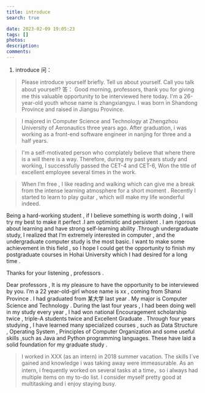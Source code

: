 ```yaml
---
title: introduce
search: true

date: 2023-02-09 19:05:23
tags: []
photos:
description:
comments:
---
```


1. introduce
问：
> Please introduce yourself briefly.
> Tell us about yourself.
> Call you talk about yourself?
答：
> Good morning, professors, thank you for giving me this valuable opportunity to be interviewed here today. I'm a 26-year-old youth whose name is zhangxiangyu. I was born in Shandong Province and raised in Jiangsu Province.

> I majored in Computer Science and Technology at Zhengzhou University of Aeronautics three years ago. After graduation, i was working as a front-end software engineer in nanjing for three and a half years.

> I'm a self-motivated person who complately believe that where there is a will there is a way. Therefore, during my past years study and working, I successfully passed the CET-4 and CET-6, Won the title of excellent employee several times in the work.

>  When I’m free , I like reading and walking which can give me a break from the intense learning atmosphere for a short moment . Recently I started to learn to play guitar , which will make my life wonderful indeed.

Being a hard-working student , if I believe something is worth doing , I will try my best to make it perfect .I am optimistic and persistent . I am rigorous about learning and have strong self-learning ability .Through undergraduate study, I realized that I’m extremely interested in computer , and the undergraduate computer study is the most basic. I want to make some achievement in this field , so I hope I could get the opportunity to finish my postgraduate courses in Hohai University which I had desired for a long time .

Thanks for your listening , professors .






Dear professors , It is my pleasure to have the opportunity to be interviewed by you. I’m a 22 year-old-girl whose name is xx , coming from Shanxi Province . I had graduated from 某大学 last year . My major is Computer Science and Technology . During the last four years , I had been doing well in my study every year , I had won national Encouragement scholarship twice , triple-A students twice and Excellent Graduate . Through four years studying , I have learned many specialized courses , such as Data Structure , Operating System , Principles of Computer Organization and some useful skills ,such as Java and Python programming languages. These have laid a solid foundation for my graduate study . 



> I worked in XXX (as an intern) in 2018 summer vacation. The skills I`ve gained and knowledge i was taking away were immeasurable. As an intern, i frequently worked on several tasks at a time，so i always had multiple items on my to-do list. I consider myself pretty good at multitasking and i enjoy staying busy.



